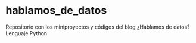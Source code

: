 # hablamos_de_datos

Repositorio con los miniproyectos y códigos del blog ¿Hablamos de datos?
Lenguaje Python
